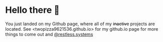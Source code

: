 # Hello there 👋

You just landed on my Github page, where all of my ~~inactive~~ projects are located.
See <twopizza9621536.github.io> for my github.io page for more things to come out and
<a rel="me" href="https://social.restless.systems/@TwoPizza9621536">@restless.systems</a>
